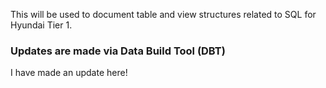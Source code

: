 This will be used to document table and view structures related to SQL for Hyundai Tier 1.

### Updates are made via Data Build Tool (DBT)


I have made an update here!